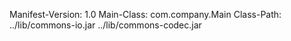 Manifest-Version: 1.0
Main-Class: com.company.Main
Class-Path: ../lib/commons-io.jar ../lib/commons-codec.jar


